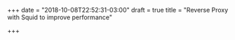 +++
date = "2018-10-08T22:52:31-03:00"
draft = true
title = "Reverse Proxy with Squid to improve performance"

+++
